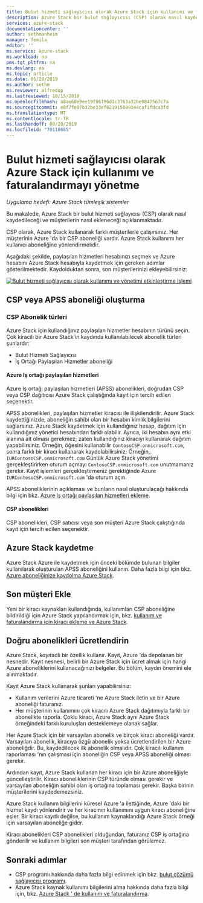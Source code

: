 ```yaml
---
title: Bulut hizmeti sağlayıcısı olarak Azure Stack için kullanımı ve faturalandırmayı yönetme | Microsoft Docs
description: Azure Stack bir bulut sağlayıcısı (CSP) olarak nasıl kaydedeceğinizi ve faturalandırma için müşterilerin nasıl ekleneceğini öğrenin.
services: azure-stack
documentationcenter: ''
author: sethmanheim
manager: femila
editor: ''
ms.service: azure-stack
ms.workload: na
pms.tgt_pltfrm: na
ms.devlang: na
ms.topic: article
ms.date: 05/20/2019
ms.author: sethm
ms.reviewer: alfredop
ms.lastreviewed: 10/15/2018
ms.openlocfilehash: a8ae60e9ee19f96196d1c3763a32be0842567c7a
ms.sourcegitcommit: e8f7fe07b32be33ef621915089344caf1fdca3fd
ms.translationtype: MT
ms.contentlocale: tr-TR
ms.lasthandoff: 08/28/2019
ms.locfileid: "70118685"
---
```

# <a name="manage-usage-and-billing-for-azure-stack-as-a-cloud-service-provider"></a>Bulut hizmeti sağlayıcısı olarak Azure Stack için kullanımı ve faturalandırmayı yönetme

*Uygulama hedefi: Azure Stack tümleşik sistemler*

Bu makalede, Azure Stack bir bulut hizmeti sağlayıcısı (CSP) olarak nasıl kaydedileceği ve müşterilerin nasıl ekleneceği açıklanmaktadır.

CSP olarak, Azure Stack kullanarak farklı müşterilerle çalışırsınız. Her müşterinin Azure 'da bir CSP aboneliği vardır. Azure Stack kullanımı her kullanıcı aboneliğine yönlendirmelidir.

Aşağıdaki şekilde, paylaşılan hizmetleri hesabınızı seçmek ve Azure hesabını Azure Stack hesabıyla kaydetmek için gereken adımlar gösterilmektedir. Kaydolduktan sonra, son müşterilerinizi ekleyebilirsiniz:

[![Bulut hizmeti sağlayıcısı olarak kullanımı ve yönetimi etkinleştirme işlemi](media/azure-stack-add-manage-billing-as-a-csp/process-add-useage-as-a-csp.png "Bulut hizmeti sağlayıcısı olarak kullanımı ve yönetimi etkinleştirme işlemi")](media/azure-stack-add-manage-billing-as-a-csp/process-add-useage-as-a-csp.png#lightbox)

## <a name="create-a-csp-or-apss-subscription"></a>CSP veya APSS aboneliği oluşturma

### <a name="csp-subscription-types"></a>CSP Abonelik türleri

Azure Stack için kullandığınız paylaşılan hizmetler hesabının türünü seçin. Çok kiracılı bir Azure Stack'in kaydında kullanılabilecek abonelik türleri şunlardır:

- Bulut Hizmeti Sağlayıcısı
- İş Ortağı Paylaşılan Hizmetler aboneliği

#### <a name="azure-partner-shared-services"></a>Azure Iş ortağı paylaşılan hizmetleri

Azure Iş ortağı paylaşılan hizmetleri (APSS) abonelikleri, doğrudan CSP veya CSP dağıtıcısı Azure Stack çalıştığında kayıt için tercih edilen seçenektir.

APSS abonelikleri, paylaşılan hizmetler kiracısı ile ilişkilendirilir. Azure Stack kaydettiğinizde, aboneliğin sahibi olan bir hesabın kimlik bilgilerini sağlarsınız. Azure Stack kaydetmek için kullandığınız hesap, dağıtım için kullandığınız yönetici hesabından farklı olabilir. Ayrıca, iki hesabın aynı etki alanına ait olması gerekmez; zaten kullandığınız kiracıyı kullanarak dağıtım yapabilirsiniz. Örneğin, öğesini kullanabilir `ContosoCSP.onmicrosoft.com`, sonra farklı bir kiracı kullanarak kaydolabilirsiniz; Örneğin,. `IURContosoCSP.onmicrosoft.com` Günlük Azure Stack yönetimi gerçekleştirirken oturum açmayı `ContosoCSP.onmicrosoft.com` unutmamanız gerekir. Kayıt işlemleri gerçekleştirmeniz gerektiğinde Azure `IURContosoCSP.onmicrosoft.com` 'da oturum açın.

APSS aboneliklerinin açıklaması ve bunların nasıl oluşturulacağı hakkında bilgi için bkz. [Azure Iş ortağı paylaşılan hizmetleri ekleme](/partner-center/shared-services).

#### <a name="csp-subscriptions"></a>CSP abonelikleri

CSP abonelikleri, CSP satıcısı veya son müşteri Azure Stack çalıştığında kayıt için tercih edilen seçenektir.

## <a name="register-azure-stack"></a>Azure Stack kaydetme

Azure Stack Azure ile kaydetmek için önceki bölümde bulunan bilgiler kullanılarak oluşturulan APSS aboneliğini kullanın. Daha fazla bilgi için bkz. [Azure aboneliğinize kaydolma Azure Stack](azure-stack-registration.md).

## <a name="add-end-customer"></a>Son müşteri Ekle

Yeni bir kiracı kaynakları kullandığında, kullanımları CSP aboneliğine bildirildiği için Azure Stack yapılandırmak için, bkz. [kullanım ve faturalandırma için kiracı ekleme ve Azure Stack](azure-stack-csp-howto-register-tenants.md).

## <a name="charge-the-right-subscriptions"></a>Doğru abonelikleri ücretlendirin

Azure Stack, *kayıt*adlı bir özellik kullanır. Kayıt, Azure 'da depolanan bir nesnedir. Kayıt nesnesi, belirli bir Azure Stack için ücret almak için hangi Azure aboneliklerini kullanacağınızı belgeler. Bu bölüm, kaydın önemini ele alınmaktadır.

Kayıt Azure Stack kullanarak şunları yapabilirsiniz:

- Kullanım verilerini Azure ticareti 'ne Azure Stack iletin ve bir Azure aboneliği faturanız.
- Her müşterinin kullanımını çok kiracılı Azure Stack dağıtımıyla farklı bir abonelikte raporla. Çoklu kiracı, Azure Stack aynı Azure Stack örneğindeki farklı kuruluşları desteklemeye olanak sağlar.

Her Azure Stack için bir varsayılan abonelik ve birçok kiracı aboneliği vardır. Varsayılan abonelik, kiracıya özgü abonelik yoksa ücretlendirilen bir Azure aboneliğdir. Bu, kaydedilecek ilk abonelik olmalıdır. Çok kiracılı kullanım raporlaması 'nın çalışması için aboneliğin CSP veya APSS aboneliği olması gerekir.

Ardından kayıt, Azure Stack kullanan her kiracı için bir Azure aboneliğiyle güncelleştirilir. Kiracı aboneliklerinin CSP türünde olması gerekir ve varsayılan aboneliğin sahibi olan iş ortağına toplaması gerekir. Başka birinin müşterilerini kaydedemezsiniz.

Azure Stack kullanım bilgilerini küresel Azure 'a ilettiğinde, Azure 'daki bir hizmet kaydı yönlendirir ve her kiracının kullanımını uygun kiracı aboneliğine eşler. Bir kiracı kayıtlı değilse, bu kullanım kaynaklandığı Azure Stack örneği için varsayılan aboneliğe gider.

Kiracı abonelikleri CSP abonelikleri olduğundan, faturanız CSP iş ortağına gönderilir ve kullanım bilgileri son müşteri tarafından görülemez.

## <a name="next-steps"></a>Sonraki adımlar

- CSP programı hakkında daha fazla bilgi edinmek için bkz. [bulut çözümü sağlayıcısı programı](https://partner.microsoft.com/solutions/microsoft-cloud-solutions).
- Azure Stack kaynak kullanımı bilgilerini alma hakkında daha fazla bilgi için, bkz. [Azure Stack ' de kullanım ve faturalandırma](azure-stack-billing-and-chargeback.md).

